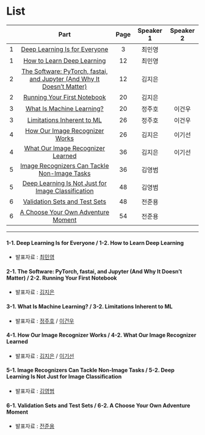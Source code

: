 # List
| | Part | Page | Speaker 1 | Speaker 2 |
|:-:|:-----:|:----:|:---------:|:---------:|
|1|[Deep Learning Is for Everyone](#1-1)|3|최민영| |
|1|[How to Learn Deep Learning](#1-2)|12|최민영| |
|2|[The Software: PyTorch, fastai, and Jupyter (And Why It Doesn’t Matter)](#2-1)|12|김지은| |
|2|[Running Your First Notebook](#2-2)|20|김지은| |
|3|[What Is Machine Learning?](#3-1)|20|정주호|이건우|
|3|[Limitations Inherent to ML](#3-2)|26|정주호|이건우|
|4|[How Our Image Recognizer Works](#4-1)|26|김지은|이기선|
|4|[What Our Image Recognizer Learned](#4-2)|36|김지은|이기선|
|5|[Image Recognizers Can Tackle Non-Image Tasks](#5-1)|36|김영범| |
|5|[Deep Learning Is Not Just for Image Classification](#5-2)|48|김영범| |
|6|[Validation Sets and Test Sets](#6-1)|48|전준용| |
|6|[A Choose Your Own Adventure Moment](#6-2)|54|전준용| |



---

<div id="1-1"></div>
<div id="1-2"></div>

#### 1-1. Deep Learning Is for Everyone / 1-2. How to Learn Deep Learning
* 발표자료 : [최민영](1st_week_Sun_01_최민영.pdf)

    

<div id="2-1"></div>
<div id="2-2"></div>
    
#### 2-1. The Software: PyTorch, fastai, and Jupyter (And Why It Doesn’t Matter) / 2-2. Running Your First Notebook
* 발표자료 : [김지은]()
    


<div id="3-1"></div>
<div id="3-2"></div>

#### 3-1. What Is Machine Learning? / 3-2. Limitations Inherent to ML
* 발표자료 : [정주호](1st_week_Sun_03_juho.pdf) / [이건우](1st_week_Sun_03_keonwoo.pdf)
    




<div id="4-1"></div>
<div id="4-2"></div>

#### 4-1. How Our Image Recognizer Works / 4-2. What Our Image Recognizer Learned
* 발표자료 : [김지은]() / [이기선]()
    




<div id="5-1"></div>
<div id="5-2"></div>

#### 5-1. Image Recognizers Can Tackle Non-Image Tasks / 5-2. Deep Learning Is Not Just for Image Classification
* 발표자료 : [김영범]()
    




<div id="6-1"></div>
<div id="6-2"></div>

#### 6-1. Validation Sets and Test Sets / 6-2. A Choose Your Own Adventure Moment
* 발표자료 : [전준용]()
    
